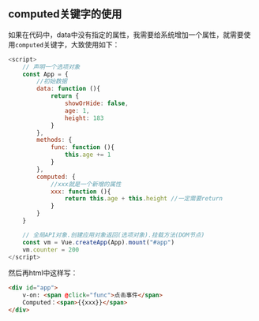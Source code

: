## computed关键字的使用



如果在代码中，data中没有指定的属性，我需要给系统增加一个属性，就需要使用`computed`关键字，大致使用如下：

```javascript
<script>
    // 声明一个选项对象
    const App = {
        //初始数据
        data: function (){
            return {
                showOrHide: false,
                age: 1,
                height: 183
            }
        },
        methods: {
            func: function (){
                this.age += 1
            }
        },
        computed: {
          	//xxx就是一个新增的属性
            xxx: function (){
                return this.age + this.height //一定需要return
            }
        }
    }

    // 全局API对象.创建应用对象返回(选项对象).挂载方法(DOM节点)
    const vm = Vue.createApp(App).mount("#app")
    vm.counter = 200
</script>
```

然后再html中这样写：

```html
<div id="app">
    v-on: <span @click="func">点击事件</span>
    Computed：<span>{{xxx}}</span>
</div>
```



